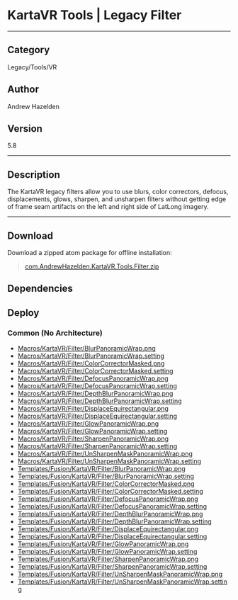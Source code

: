 # KartaVR Tools | Legacy Filter
___

## Category
Legacy/Tools/VR

## Author
Andrew Hazelden

## Version
5.8

___

## Description
<p>The KartaVR legacy filters allow you to use blurs, color correctors, defocus, displacements, glows, sharpen, and unsharpen filters without getting edge of frame seam artifacts on the left and right side of LatLong imagery.</p>

___

## Download

Download a zipped atom package for offline installation:
> [com.AndrewHazelden.KartaVR.Tools.Filter.zip](https://gitlab.com/WeSuckLess/Reactor/-/archive/master/Reactor-master.zip?path=Atoms/com.AndrewHazelden.KartaVR.Tools.Filter)  

## Dependencies

## Deploy

### Common (No Architecture)

<ul>
<li><a href="https://gitlab.com/WeSuckLess/Reactor/-/blob/master/Atoms/com.AndrewHazelden.KartaVR.Tools.Filter/Macros/KartaVR/Filter/BlurPanoramicWrap.png?ref_type=heads">Macros/KartaVR/Filter/BlurPanoramicWrap.png</a></li>
<li><a href="https://gitlab.com/WeSuckLess/Reactor/-/blob/master/Atoms/com.AndrewHazelden.KartaVR.Tools.Filter/Macros/KartaVR/Filter/BlurPanoramicWrap.setting?ref_type=heads">Macros/KartaVR/Filter/BlurPanoramicWrap.setting</a></li>
<li><a href="https://gitlab.com/WeSuckLess/Reactor/-/blob/master/Atoms/com.AndrewHazelden.KartaVR.Tools.Filter/Macros/KartaVR/Filter/ColorCorrectorMasked.png?ref_type=heads">Macros/KartaVR/Filter/ColorCorrectorMasked.png</a></li>
<li><a href="https://gitlab.com/WeSuckLess/Reactor/-/blob/master/Atoms/com.AndrewHazelden.KartaVR.Tools.Filter/Macros/KartaVR/Filter/ColorCorrectorMasked.setting?ref_type=heads">Macros/KartaVR/Filter/ColorCorrectorMasked.setting</a></li>
<li><a href="https://gitlab.com/WeSuckLess/Reactor/-/blob/master/Atoms/com.AndrewHazelden.KartaVR.Tools.Filter/Macros/KartaVR/Filter/DefocusPanoramicWrap.png?ref_type=heads">Macros/KartaVR/Filter/DefocusPanoramicWrap.png</a></li>
<li><a href="https://gitlab.com/WeSuckLess/Reactor/-/blob/master/Atoms/com.AndrewHazelden.KartaVR.Tools.Filter/Macros/KartaVR/Filter/DefocusPanoramicWrap.setting?ref_type=heads">Macros/KartaVR/Filter/DefocusPanoramicWrap.setting</a></li>
<li><a href="https://gitlab.com/WeSuckLess/Reactor/-/blob/master/Atoms/com.AndrewHazelden.KartaVR.Tools.Filter/Macros/KartaVR/Filter/DepthBlurPanoramicWrap.png?ref_type=heads">Macros/KartaVR/Filter/DepthBlurPanoramicWrap.png</a></li>
<li><a href="https://gitlab.com/WeSuckLess/Reactor/-/blob/master/Atoms/com.AndrewHazelden.KartaVR.Tools.Filter/Macros/KartaVR/Filter/DepthBlurPanoramicWrap.setting?ref_type=heads">Macros/KartaVR/Filter/DepthBlurPanoramicWrap.setting</a></li>
<li><a href="https://gitlab.com/WeSuckLess/Reactor/-/blob/master/Atoms/com.AndrewHazelden.KartaVR.Tools.Filter/Macros/KartaVR/Filter/DisplaceEquirectangular.png?ref_type=heads">Macros/KartaVR/Filter/DisplaceEquirectangular.png</a></li>
<li><a href="https://gitlab.com/WeSuckLess/Reactor/-/blob/master/Atoms/com.AndrewHazelden.KartaVR.Tools.Filter/Macros/KartaVR/Filter/DisplaceEquirectangular.setting?ref_type=heads">Macros/KartaVR/Filter/DisplaceEquirectangular.setting</a></li>
<li><a href="https://gitlab.com/WeSuckLess/Reactor/-/blob/master/Atoms/com.AndrewHazelden.KartaVR.Tools.Filter/Macros/KartaVR/Filter/GlowPanoramicWrap.png?ref_type=heads">Macros/KartaVR/Filter/GlowPanoramicWrap.png</a></li>
<li><a href="https://gitlab.com/WeSuckLess/Reactor/-/blob/master/Atoms/com.AndrewHazelden.KartaVR.Tools.Filter/Macros/KartaVR/Filter/GlowPanoramicWrap.setting?ref_type=heads">Macros/KartaVR/Filter/GlowPanoramicWrap.setting</a></li>
<li><a href="https://gitlab.com/WeSuckLess/Reactor/-/blob/master/Atoms/com.AndrewHazelden.KartaVR.Tools.Filter/Macros/KartaVR/Filter/SharpenPanoramicWrap.png?ref_type=heads">Macros/KartaVR/Filter/SharpenPanoramicWrap.png</a></li>
<li><a href="https://gitlab.com/WeSuckLess/Reactor/-/blob/master/Atoms/com.AndrewHazelden.KartaVR.Tools.Filter/Macros/KartaVR/Filter/SharpenPanoramicWrap.setting?ref_type=heads">Macros/KartaVR/Filter/SharpenPanoramicWrap.setting</a></li>
<li><a href="https://gitlab.com/WeSuckLess/Reactor/-/blob/master/Atoms/com.AndrewHazelden.KartaVR.Tools.Filter/Macros/KartaVR/Filter/UnSharpenMaskPanoramicWrap.png?ref_type=heads">Macros/KartaVR/Filter/UnSharpenMaskPanoramicWrap.png</a></li>
<li><a href="https://gitlab.com/WeSuckLess/Reactor/-/blob/master/Atoms/com.AndrewHazelden.KartaVR.Tools.Filter/Macros/KartaVR/Filter/UnSharpenMaskPanoramicWrap.setting?ref_type=heads">Macros/KartaVR/Filter/UnSharpenMaskPanoramicWrap.setting</a></li>
<li><a href="https://gitlab.com/WeSuckLess/Reactor/-/blob/master/Atoms/com.AndrewHazelden.KartaVR.Tools.Filter/Templates/Fusion/KartaVR/Filter/BlurPanoramicWrap.png?ref_type=heads">Templates/Fusion/KartaVR/Filter/BlurPanoramicWrap.png</a></li>
<li><a href="https://gitlab.com/WeSuckLess/Reactor/-/blob/master/Atoms/com.AndrewHazelden.KartaVR.Tools.Filter/Templates/Fusion/KartaVR/Filter/BlurPanoramicWrap.setting?ref_type=heads">Templates/Fusion/KartaVR/Filter/BlurPanoramicWrap.setting</a></li>
<li><a href="https://gitlab.com/WeSuckLess/Reactor/-/blob/master/Atoms/com.AndrewHazelden.KartaVR.Tools.Filter/Templates/Fusion/KartaVR/Filter/ColorCorrectorMasked.png?ref_type=heads">Templates/Fusion/KartaVR/Filter/ColorCorrectorMasked.png</a></li>
<li><a href="https://gitlab.com/WeSuckLess/Reactor/-/blob/master/Atoms/com.AndrewHazelden.KartaVR.Tools.Filter/Templates/Fusion/KartaVR/Filter/ColorCorrectorMasked.setting?ref_type=heads">Templates/Fusion/KartaVR/Filter/ColorCorrectorMasked.setting</a></li>
<li><a href="https://gitlab.com/WeSuckLess/Reactor/-/blob/master/Atoms/com.AndrewHazelden.KartaVR.Tools.Filter/Templates/Fusion/KartaVR/Filter/DefocusPanoramicWrap.png?ref_type=heads">Templates/Fusion/KartaVR/Filter/DefocusPanoramicWrap.png</a></li>
<li><a href="https://gitlab.com/WeSuckLess/Reactor/-/blob/master/Atoms/com.AndrewHazelden.KartaVR.Tools.Filter/Templates/Fusion/KartaVR/Filter/DefocusPanoramicWrap.setting?ref_type=heads">Templates/Fusion/KartaVR/Filter/DefocusPanoramicWrap.setting</a></li>
<li><a href="https://gitlab.com/WeSuckLess/Reactor/-/blob/master/Atoms/com.AndrewHazelden.KartaVR.Tools.Filter/Templates/Fusion/KartaVR/Filter/DepthBlurPanoramicWrap.png?ref_type=heads">Templates/Fusion/KartaVR/Filter/DepthBlurPanoramicWrap.png</a></li>
<li><a href="https://gitlab.com/WeSuckLess/Reactor/-/blob/master/Atoms/com.AndrewHazelden.KartaVR.Tools.Filter/Templates/Fusion/KartaVR/Filter/DepthBlurPanoramicWrap.setting?ref_type=heads">Templates/Fusion/KartaVR/Filter/DepthBlurPanoramicWrap.setting</a></li>
<li><a href="https://gitlab.com/WeSuckLess/Reactor/-/blob/master/Atoms/com.AndrewHazelden.KartaVR.Tools.Filter/Templates/Fusion/KartaVR/Filter/DisplaceEquirectangular.png?ref_type=heads">Templates/Fusion/KartaVR/Filter/DisplaceEquirectangular.png</a></li>
<li><a href="https://gitlab.com/WeSuckLess/Reactor/-/blob/master/Atoms/com.AndrewHazelden.KartaVR.Tools.Filter/Templates/Fusion/KartaVR/Filter/DisplaceEquirectangular.setting?ref_type=heads">Templates/Fusion/KartaVR/Filter/DisplaceEquirectangular.setting</a></li>
<li><a href="https://gitlab.com/WeSuckLess/Reactor/-/blob/master/Atoms/com.AndrewHazelden.KartaVR.Tools.Filter/Templates/Fusion/KartaVR/Filter/GlowPanoramicWrap.png?ref_type=heads">Templates/Fusion/KartaVR/Filter/GlowPanoramicWrap.png</a></li>
<li><a href="https://gitlab.com/WeSuckLess/Reactor/-/blob/master/Atoms/com.AndrewHazelden.KartaVR.Tools.Filter/Templates/Fusion/KartaVR/Filter/GlowPanoramicWrap.setting?ref_type=heads">Templates/Fusion/KartaVR/Filter/GlowPanoramicWrap.setting</a></li>
<li><a href="https://gitlab.com/WeSuckLess/Reactor/-/blob/master/Atoms/com.AndrewHazelden.KartaVR.Tools.Filter/Templates/Fusion/KartaVR/Filter/SharpenPanoramicWrap.png?ref_type=heads">Templates/Fusion/KartaVR/Filter/SharpenPanoramicWrap.png</a></li>
<li><a href="https://gitlab.com/WeSuckLess/Reactor/-/blob/master/Atoms/com.AndrewHazelden.KartaVR.Tools.Filter/Templates/Fusion/KartaVR/Filter/SharpenPanoramicWrap.setting?ref_type=heads">Templates/Fusion/KartaVR/Filter/SharpenPanoramicWrap.setting</a></li>
<li><a href="https://gitlab.com/WeSuckLess/Reactor/-/blob/master/Atoms/com.AndrewHazelden.KartaVR.Tools.Filter/Templates/Fusion/KartaVR/Filter/UnSharpenMaskPanoramicWrap.png?ref_type=heads">Templates/Fusion/KartaVR/Filter/UnSharpenMaskPanoramicWrap.png</a></li>
<li><a href="https://gitlab.com/WeSuckLess/Reactor/-/blob/master/Atoms/com.AndrewHazelden.KartaVR.Tools.Filter/Templates/Fusion/KartaVR/Filter/UnSharpenMaskPanoramicWrap.setting?ref_type=heads">Templates/Fusion/KartaVR/Filter/UnSharpenMaskPanoramicWrap.setting</a></li>
</ul>
